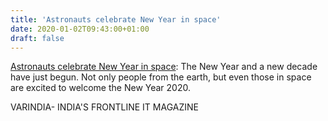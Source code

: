 ```yaml
---
title: 'Astronauts celebrate New Year in space'
date: 2020-01-02T09:43:00+01:00
draft: false
---
```


[Astronauts celebrate New Year in space](https://varindia.com/news/astronauts-celebrate-new-year-in-space#.Xg2tLh7eQq0.blogger): The New Year and a new decade have just begun. Not only people from the earth, but even those in space are excited to welcome the New Year 2020.  
  
VARINDIA- INDIA'S FRONTLINE IT MAGAZINE